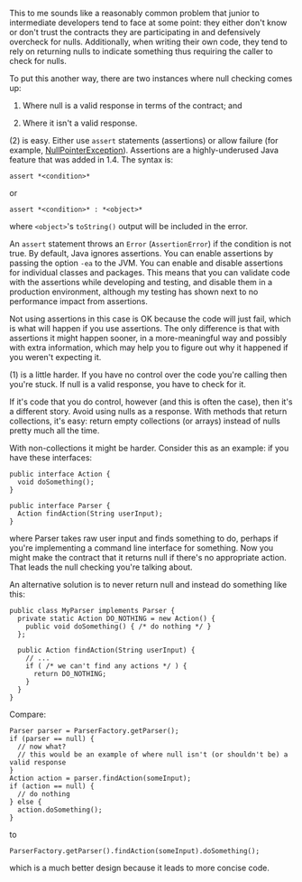 This to me sounds like a reasonably common problem that junior to intermediate developers tend to face at some point: they either don't know or don't trust the contracts they are participating in and defensively overcheck for nulls.  Additionally, when writing their own code, they tend to rely on returning nulls to indicate something thus requiring the caller to check for nulls.

To put this another way, there are two instances where null checking comes up:

 1. Where null is a valid response in terms of the contract; and

 2. Where it isn't a valid response.

(2) is easy.  Either use `assert` statements (assertions) or allow failure (for example,  [NullPointerException](http://docs.oracle.com/javase/6/docs/api/index.html?java/lang/NullPointerException.html)).  Assertions are a highly-underused Java feature that was added in 1.4.  The syntax is:

    assert *<condition>*

or

    assert *<condition>* : *<object>*

where `<object>`'s `toString()` output will be included in the error.

An `assert` statement throws an `Error` (`AssertionError`) if the condition is not true.  By default, Java ignores assertions.  You can enable assertions by passing the option `-ea` to the JVM.  You can enable and disable assertions for individual classes and packages.  This means that you can validate code with the assertions while developing and testing, and disable them in a production environment, although my testing has shown next to no performance impact from assertions.

Not using assertions in this case is OK because the code will just fail, which is what will happen if you use assertions.  The only difference is that with assertions it might happen sooner, in a more-meaningful way and possibly with extra information, which may help you to figure out why it happened if you weren't expecting it.

(1) is a little harder.  If you have no control over the code you're calling then you're stuck.  If null is a valid response, you have to check for it.

If it's code that you do control, however (and this is often the case), then it's a different story.  Avoid using nulls as a response.  With methods that return collections, it's easy: return empty collections (or arrays) instead of nulls pretty much all the time.

With non-collections it might be harder.  Consider this as an example: if you have these interfaces:

    public interface Action {
      void doSomething();
    }
    
    public interface Parser {
      Action findAction(String userInput);
    }

where Parser takes raw user input and finds something to do, perhaps if you're implementing a command line interface for something.  Now you might make the contract that it returns null if there's no appropriate action.  That leads the null checking you're talking about.

An alternative solution is to never return null and instead do something like this:

    public class MyParser implements Parser {
      private static Action DO_NOTHING = new Action() {
        public void doSomething() { /* do nothing */ }
      };
    
      public Action findAction(String userInput) {
        // ...
        if ( /* we can't find any actions */ ) {
          return DO_NOTHING;
        }
      }
    }

Compare:

    Parser parser = ParserFactory.getParser();
    if (parser == null) {
      // now what?
      // this would be an example of where null isn't (or shouldn't be) a valid response
    }
    Action action = parser.findAction(someInput);
    if (action == null) {
      // do nothing
    } else {
      action.doSomething();
    }

to

    ParserFactory.getParser().findAction(someInput).doSomething();

which is a much better design because it leads to more concise code.